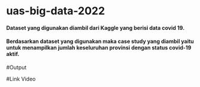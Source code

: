 # uas-big-data-2022

#### Dataset yang digunakan diambil dari  Kaggle yang berisi data covid 19. 

#### Berdasarkan dataset yang digunakan maka case study yang diambil yaitu untuk menampilkan jumlah keseluruhan provinsi dengan status covid-19 aktif.

#Output


#Link Video 

